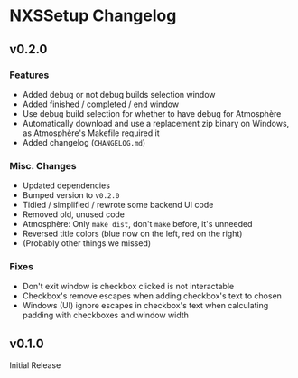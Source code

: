 # NXSSetup Changelog

## v0.2.0

### Features

- Added debug or not debug builds selection window
- Added finished / completed / end window
- Use debug build selection for whether to have debug for Atmosphère
- Automatically download and use a replacement zip binary on Windows, as Atmosphère's Makefile required it
- Added changelog (`CHANGELOG.md`)

### Misc. Changes

- Updated dependencies
- Bumped version to `v0.2.0`
- Tidied / simplified / rewrote some backend UI code
- Removed old, unused code
- Atmosphère: Only `make dist`, don't `make` before, it's unneeded
- Reversed title colors (blue now on the left, red on the right)
- (Probably other things we missed)

### Fixes

- Don't exit window is checkbox clicked is not interactable
- Checkbox's remove escapes when adding checkbox's text to chosen
- Windows (UI) ignore escapes in checkbox's text when calculating padding with checkboxes and window width

## v0.1.0

Initial Release
